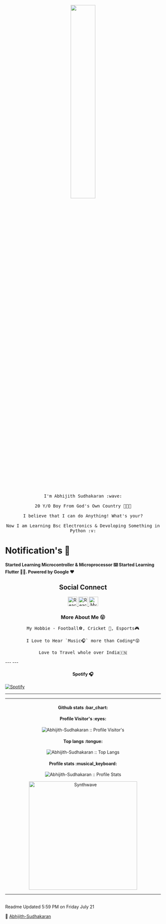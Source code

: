 <p align="center">
  <img src="https://media.giphy.com/media/MeJgB3yMMwIaHmKD4z/giphy.gif" width="40%">
  <br><br>
  <samp>
    I'm Abhijith Sudhakaran :wave:
    <br><br>
    20 Y/O Boy From God's Own Country 🌴🌿🌊
    <br><br>
    I believe that I can do Anything! What's your?
    <br><br>
    Now I am Learning Bsc Electronics & Devoloping Something in Python  :v:
  </samp>
</p>

<h1> Notification's 🔔 </h1>
 <b> Started Learning Microcontroller & Microprocessor ⌨️ </b>
<b> Started Learning Flutter 😵‍💫. Powered by Google ❤️</b>

<h2 align="center">Social Connect</h2>

<p align="center">
  
  <a href="https://t.me/Telecat_X">
    <img src="https://www.vectorlogo.zone/logos/telegram/telegram-icon.svg" alt="Reach Me through Telegram" height="30" width="30">

  <a href="https://www.instagram.com/hypercat_ext">
    <img src="https://www.vectorlogo.zone/logos/instagram/instagram-icon.svg" alt="Reach Me through Instagram" height="30" width="30">
  
  <a href="https://www.facebook.com/Abhijith Sudhakaran">
    <img src="https://www.vectorlogo.zone/logos/facebook/facebook-icon.svg" alt="My Facebook Account" height="30" width="30">
</a>
</p>

<h3 align="center">More About Me 😝</h3>

<p align="center">
   <samp>
     My Hobbie - Football⚽, Cricket 🏏, Esports🎮
   <br><br>
     I Love to Hear `Music🎧` more than Coding*😝
   <br><br>
     Love to Travel whole over India🇮🇳
</samp>
</p>
---
---

<h4 align="center"> Spotify 🎧</h4>

[![Spotify](https://novatorem.bgstatic.vercel.app/api/spotify)](http://open.spotify.com/track/6rqhFgbbKwnb9MLmUQDhG6)

---

---

<h4 align="center">Github stats :bar_chart:</h4>

<h4 align="center">Profile Visitor's :eyes:</h4>

<p align="center"><img src="https://profile-counter.glitch.me/{Abhijith-Sudhakaran}/count.svg" alt="Abhijith-Sudhakaran :: Profile Visitor's" /></p>

<h4 align="center">Top langs :tongue:</h4>

<p align="center"><img src="https://github-readme-stats.vercel.app/api/top-langs/?username=Abhijith-Sudhakaran&langs_count=10&theme=tokyonight&layout=compact" alt="Abhijith-Sudhakaran :: Top Langs" /></p>

<h4 align="center">Profile stats :musical_keyboard:</h4>

<p align="center"><img src="https://github-readme-stats.vercel.app/api?username=Abhijith-Sudhakaran&show_icons=true&theme=synthwave" alt="Abhijith-Sudhakaran :: Profile Stats" /></p>

<p align="center"><img src="https://thumbs.gfycat.com/GoodnaturedFondGaur-size_restricted.gif" alt="Synthwave" height="350" width="350"></p>


---
<p><br> Readme Updated 5:59 PM on Friday July 21 </br></p>

🌼 [Abhijith-Sudhakaran](https://github.com/Abhijith-Sudhakaran)
